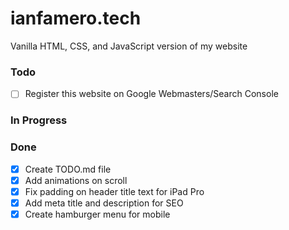 # ianfamero.tech

Vanilla HTML, CSS, and JavaScript version of my website

### Todo
- [ ] Register this website on Google Webmasters/Search Console

### In Progress

### Done
- [x] Create TODO.md file
- [x] Add animations on scroll
- [x] Fix padding on header title text for iPad Pro
- [x] Add meta title and description for SEO
- [x] Create hamburger menu for mobile
